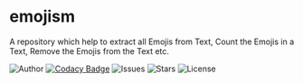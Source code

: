 # emojism

A repository which help to extract all Emojis from Text, Count the Emojis in a Text, Remove the Emojis from the Text etc.

![Author](https://img.shields.io/badge/author-littinrajan-blue)
[![Codacy Badge](https://api.codacy.com/project/badge/Grade/14c09e4ff6f54d84ab0bc5c476a8a64c)](https://app.codacy.com/gh/moonlightfantasia/emojism?utm_source=github.com&utm_medium=referral&utm_content=moonlightfantasia/emojism&utm_campaign=Badge_Grade)
![Issues](https://img.shields.io/github/issues/moonlightfantasia/emojism)
![Stars](https://img.shields.io/github/stars/moonlightfantasia/emojism)
![License](https://img.shields.io/github/license/moonlightfantasia/emojism)
